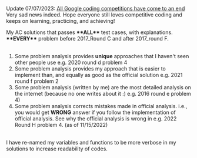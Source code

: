 Update 07/07/2023:
[All Google coding competitions have come to an end](https://developers.googleblog.com/2023/05/celebrate-googles-coding-competitions.html) Very sad news indeed. Hope everyone still loves competitive coding and keeps on learning, practicing, and achieving!

My AC solutions that passes **\*\*ALL\*\*** test cases, with explanations. <br />
  **\*\*EVERY\*\*** problem before 2017_Round C and after 2017_round F. <br /><br />

1. Some problem analysis provides **unique** approaches that I haven't seen other people use    e.g. 2020 round d problem 4 <br />
3. Some problem analysis provides my approach that is easier to implement than, and equally as good as the official solution   e.g. 2021 round f problem 2 <br />
3. Some problem analysis (written by me) are the most detailed analysis on the internet (because no one writes about it :)    e.g. 2016 round e problem 4) <br />
4. Some problem analysis corrects mistakes made in official analysis. i.e., you would get **WRONG** answer if you follow the implementation of official analysis. See why the official analysis is wrong in e.g. 2022 Round H problem 4. (as of 11/15/2022) <br /><br />

I have re-named my variables and functions to be more verbose in my solutions to increase readability of codes. <br />
